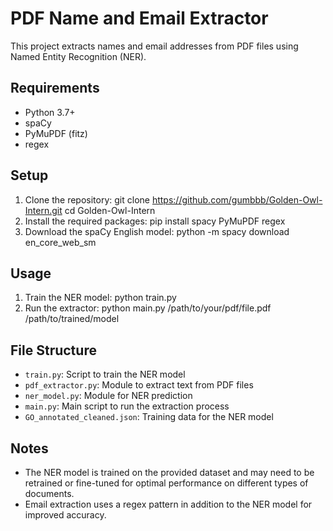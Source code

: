 
# PDF Name and Email Extractor

This project extracts names and email addresses from PDF files using Named Entity Recognition (NER).

## Requirements

- Python 3.7+
- spaCy
- PyMuPDF (fitz)
- regex

## Setup

1. Clone the repository:
git clone https://github.com/gumbbb/Golden-Owl-Intern.git
cd Golden-Owl-Intern
2. Install the required packages:
pip install spacy PyMuPDF regex
3. Download the spaCy English model:
python -m spacy download en_core_web_sm

## Usage

1. Train the NER model:
python train.py
2. Run the extractor:
python main.py /path/to/your/pdf/file.pdf /path/to/trained/model
## File Structure

- `train.py`: Script to train the NER model
- `pdf_extractor.py`: Module to extract text from PDF files
- `ner_model.py`: Module for NER prediction
- `main.py`: Main script to run the extraction process
- `GO_annotated_cleaned.json`: Training data for the NER model

## Notes

- The NER model is trained on the provided dataset and may need to be retrained or fine-tuned for optimal performance on different types of documents.
- Email extraction uses a regex pattern in addition to the NER model for improved accuracy.
